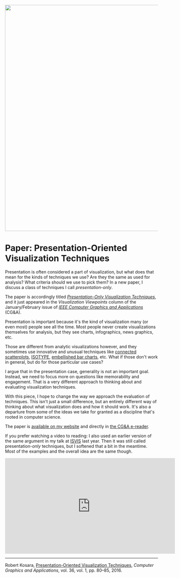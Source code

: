 <p align="center"><img src="https://media.eagereyes.org/wp-content/uploads/2016/01/pres-oriented-teaser.jpg" width="850" height="745" /></p>

# Paper: Presentation-Oriented Visualization Techniques

Presentation is often considered a part of visualization, but what does that mean for the kinds of techniques we use? Are they the same as used for analysis? What criteria should we use to pick them? In a new paper, I discuss a class of techniques I call <em>presentation-only</em>.

The paper is accordingly titled <em><a href="/publications/Kosara-CGA-2016">Presentation-Only Visualization Techniques</a></em>, and it just appeared in the <em>Visualization Viewpoints</em> column of the January/February issue of <a href="http://online.qmags.com/CGA0116?pg=86&amp;mode=2#pg82&amp;mode2"><em>IEEE Computer Graphics and Applications</em></a> (CG&amp;A).

Presentation is important because it's the kind of visualization many (or even most) people see all the time. Most people never create visualizations themselves for analysis, but they see charts, infographics, news graphics, etc.

Those are different from analytic visualizations however, and they sometimes use innovative and unusual techniques like <a href="/papers/the-connected-scatterplot-for-presenting-paired-time-series">connected scatterplots</a>, <a href="/papers/isotype-visualization">ISOTYPE</a>, <a href="/papers/evaluation-of-the-impact-of-visual-embellishments-in-bar-charts">embellished bar charts</a>, etc. What if those don't work in general, but do for those particular use cases?

I argue that in the presentation case, generality is not an important goal. Instead, we need to focus more on questions like memorability and engagement. That is a very different approach to thinking about and evaluating visualization techniques.

With this piece, I hope to change the way we approach the evaluation of techniques. This isn't just a small difference, but an entirely different way of thinking about what visualization does and how it should work. It's also a departure from some of the ideas we take for granted as a discipline that's rooted in computer science.

The paper is <a href="/publications/Kosara-CGA-2016">available on my website</a> and directly in <a href="http://online.qmags.com/CGA0116?pg=86&amp;mode=2#pg82&amp;mode2">the CG&amp;A e-reader</a>.

If you prefer watching a video to reading: I also used an earlier version of the same argument in my talk at <a href="http://www.isvisshenkar.org">ISVIS</a> last year. Then it was still called presentation-<em>only</em> techniques, but I softened that a bit in the meantime. Most of the examples and the overall idea are the same though.

<p align="center"><iframe width="560" height="315" src="https://www.youtube.com/embed/sR5fkfbqO8w?si=AcsPCl5Whmxw-fiC" title="YouTube video player" frameborder="0" allow="accelerometer; autoplay; clipboard-write; encrypted-media; gyroscope; picture-in-picture; web-share" allowfullscreen></iframe></p>

<hr />

Robert Kosara, <a href="/publications/Kosara-CGA-2016">Presentation-Oriented Visualization Techniques</a>, <em>Computer Graphics and Applications</em>, vol. 36, vol. 1, pp. 80–85, 2016.
